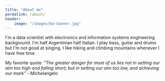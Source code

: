 ```yaml
---
title: "About me"
permalink: /about/
header:
    image: "/images/ba-banner.jpg"
---  
```

I'm a data scientist with electronics and information systems engineering background. 
I'm half Argentinian half Italian.
I play bass, guitar and drums but I'm not good at singing.
I like hiking and climbing mountains whenever I have free time.

My favorite quote: *"The greater danger for most of us lies not in setting our aim too high and falling short; but in setting our aim too low, and achieving our mark"* - Michelangelo
